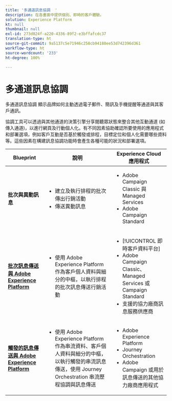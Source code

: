 ```yaml
---
title: '多通道訊息協調  '
description: 在各畫面中提供個別、即時的客戶體驗。
solution: Experience Platform
kt: null
thumbnail: null
exl-id: 273d024f-a220-4336-89f2-e3bffafcdc37
translation-type: ht
source-git-commit: 9a5137c5e71946c258cb94188ee53d742396d361
workflow-type: ht
source-wordcount: '233'
ht-degree: 100%

---
```


# 多通道訊息協調 

多通道訊息協調 顯示品牌如何主動透過電子郵件、簡訊及手機提醒等通道與其客戶通訊。

協調工具可以透過與其他通道的決策引擎分享閱聽眾狀態來整合其他互動通道 (如傳入通道)，以進行網頁及行動個人化。有不同因素協助確認所要使用的應用程式和部署選項，例如客戶互動是否基於觸發或排程，目標定位和個人化需要哪些資料等。這些因素在構建訊息協調功能時會產生各種可能的狀況和部署選項。


| Blueprint | 說明 | Experience Cloud 應用程式 |
|---|---|---|
| **批次與異動訊息** | <ul><li>建立及執行排程的批次傳出行銷活動</li><li>傳送異動訊息</li></ul> | <ul><li>Adobe Campaign Classic 與 Managed Services</li><li>Adobe Campaign Standard</li></ul> |
| **[批次訊息傳送與 Adobe Experience Platform](batch-messaging.md)** | <ul><li>使用 Adobe Experience Platform 作為客戶個人資料與細分的中樞，以執行排程的批次訊息傳送行銷活動</li></ul> | <ul><li>[!UICONTROL 即時客戶資料平台]</li><li>Adobe Campaign Classic、Managed Services 或 Campaign Standard</li><li>支援的協力廠商訊息服務供應商</li></ul> |
| **[觸發的訊息傳送與 Adobe Experience Platform](triggered-messaging.md)** | <ul><li>使用 Adobe Experience Platform 作為串流資料、客戶個人資料與細分的中樞，以執行觸發的串流訊息傳送，使用 Journey Orchestration 串流歷程協調與訊息傳送</li></ul> | <ul><li>Adobe Experience Platform</li><li>Journey Orchestration</li><li>Adobe Campaign 或用於訊息傳送的其他協力廠商應用程式</li></ul> |
